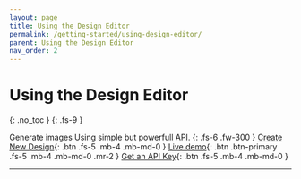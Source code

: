 ```yaml
---
layout: page
title: Using the Design Editor 
permalink: /getting-started/using-design-editor/
parent: Using the Design Editor
nav_order: 2
---
```

# Using the Design Editor
{: .no_toc }
{: .fs-9 }

Generate images Using simple but powerfull API.
{: .fs-6 .fw-300 }
[Create New Design](https://design.bruzu.com){: .btn .fs-5 .mb-4 .mb-md-0 }
[Live demo](https://bruzu.com/){: .btn .btn-primary .fs-5 .mb-4 .mb-md-0 .mr-2 }
[Get an API Key](https://bruzu.com){: .btn .fs-5 .mb-4 .mb-md-0 }

<hr>
